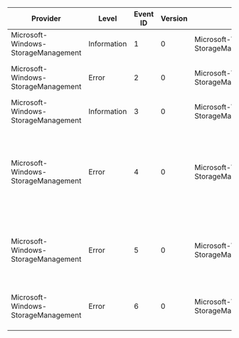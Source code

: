 Provider                             |  Level        |  Event ID  |  Version  |  Channel                                          |  Task  |  Opcode  |  Keyword    |  Message
-------------------------------------|---------------|------------|-----------|---------------------------------------------------|--------|----------|-------------|--------------------------------------------------------------------------------------------------------------------------------------------
Microsoft-Windows-StorageManagement  |  Information  |  1         |  0        |  Microsoft-Windows-StorageManagement/Debug        |        |          |  EnterExit  |  {Message}{FileName}({LineNumber})
Microsoft-Windows-StorageManagement  |  Error        |  2         |  0        |  Microsoft-Windows-StorageManagement/Debug        |        |          |             |  {Message} {ErrorCode}{FileName}({LineNumber})
Microsoft-Windows-StorageManagement  |  Information  |  3         |  0        |  Microsoft-Windows-StorageManagement/Debug        |        |          |             |  {Message}{FileName}({LineNumber})
Microsoft-Windows-StorageManagement  |  Error        |  4         |  0        |  Microsoft-Windows-StorageManagement/Operational  |        |          |             |  An error has occurred during method execution.Class:		{ClassName}Method:		{MethodName}Error Code:	{ErrorCode}Error Message:{MessageString}
Microsoft-Windows-StorageManagement  |  Error        |  5         |  0        |  Microsoft-Windows-StorageManagement/Operational  |        |          |             |  An error has occurred during method execution.Class:		{ClassName}Method:		{MethodName}Error Code:	{ErrorCode}
Microsoft-Windows-StorageManagement  |  Error        |  6         |  0        |  Microsoft-Windows-StorageManagement/Operational  |        |          |             |  The Windows Storage Provider host service failed to start.  Error Code: {ErrorCode}